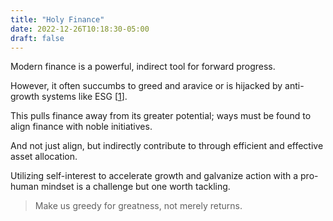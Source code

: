 ```yaml
---
title: "Holy Finance"
date: 2022-12-26T10:18:30-05:00
draft: false
---
```

Modern finance is a powerful, indirect tool for forward progress.

However, it often succumbs to greed and aravice or is hijacked by anti-growth systems like ESG [[1](https://en.wikipedia.org/wiki/Environmental,_social,_and_corporate_governance "Environmental, social, and corporate governance - Wikipedia")].

This pulls finance away from its greater potential; ways must be found to align finance with noble initiatives.

And not just align, but indirectly contribute to through efficient and effective asset allocation.

Utilizing self-interest to accelerate growth and galvanize action with a pro-human mindset is a challenge but one worth tackling.

> Make us greedy for greatness, not merely returns.